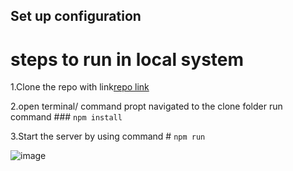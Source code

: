 ## Set up configuration
# steps to run in local system 
1.Clone the repo with link[repo link]( https://github.com/cripttion/mapuptollcalculator.git)

2.open terminal/ command propt navigated to the clone folder run command  ### `npm install`

3.Start the server by using command # `npm run` 

![image](https://github.com/cripttion/mapuptollcalculator/assets/77504107/bf91c04e-04c3-4fc8-98ce-7b03d8c8f0bf)
